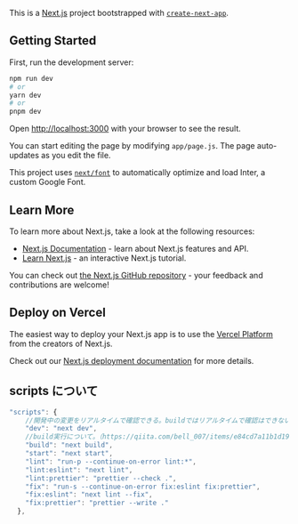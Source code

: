 This is a [Next.js](https://nextjs.org/) project bootstrapped with [`create-next-app`](https://github.com/vercel/next.js/tree/canary/packages/create-next-app).

## Getting Started

First, run the development server:

```bash
npm run dev
# or
yarn dev
# or
pnpm dev
```

Open [http://localhost:3000](http://localhost:3000) with your browser to see the result.

You can start editing the page by modifying `app/page.js`. The page auto-updates as you edit the file.

This project uses [`next/font`](https://nextjs.org/docs/basic-features/font-optimization) to automatically optimize and load Inter, a custom Google Font.

## Learn More

To learn more about Next.js, take a look at the following resources:

- [Next.js Documentation](https://nextjs.org/docs) - learn about Next.js features and API.
- [Learn Next.js](https://nextjs.org/learn) - an interactive Next.js tutorial.

You can check out [the Next.js GitHub repository](https://github.com/vercel/next.js/) - your feedback and contributions are welcome!

## Deploy on Vercel

The easiest way to deploy your Next.js app is to use the [Vercel Platform](https://vercel.com/new?utm_medium=default-template&filter=next.js&utm_source=create-next-app&utm_campaign=create-next-app-readme) from the creators of Next.js.

Check out our [Next.js deployment documentation](https://nextjs.org/docs/deployment) for more details.

## scripts について

```js
"scripts": {
    //開発中の変更をリアルタイムで確認できる。buildではリアルタイムで確認はできないが、ビルドしてくれるので処理が早くなる。
    "dev": "next dev",
    //build実行について。（https://qiita.com/bell_007/items/e84cd7a11b1d196e8bb4）
    "build": "next build",
    "start": "next start",
    "lint": "run-p --continue-on-error lint:*",
    "lint:eslint": "next lint",
    "lint:prettier": "prettier --check .",
    "fix": "run-s --continue-on-error fix:eslint fix:prettier",
    "fix:eslint": "next lint --fix",
    "fix:prettier": "prettier --write ."
  },
```
